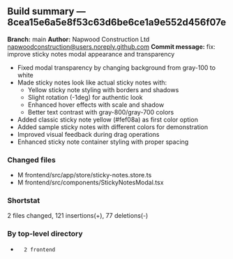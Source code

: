 ## Build summary — 8cea15e6a5e8f53c63d6be6ce1a9e552d456f07e

**Branch:** main **Author:** Napwood Construction Ltd <napwoodconstruction@users.noreply.github.com>
**Commit message:** fix: improve sticky notes modal appearance and transparency

- Fixed modal transparency by changing background from gray-100 to white
- Made sticky notes look like actual sticky notes with:
  - Yellow sticky note styling with borders and shadows
  - Slight rotation (-1deg) for authentic look
  - Enhanced hover effects with scale and shadow
  - Better text contrast with gray-800/gray-700 colors
- Added classic sticky note yellow (#fef08a) as first color option
- Added sample sticky notes with different colors for demonstration
- Improved visual feedback during drag operations
- Enhanced sticky note container styling with proper spacing

### Changed files

- M frontend/src/app/store/sticky-notes.store.ts
- M frontend/src/components/StickyNotesModal.tsx

### Shortstat

2 files changed, 121 insertions(+), 77 deletions(-)

### By top-level directory

-       2 frontend
